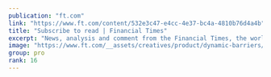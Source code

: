 ```yaml
---
publication: "ft.com"
link: "https://www.ft.com/content/532e3c47-e4cc-4e37-bc4a-4810b76d4a4b"
title: "Subscribe to read | Financial Times"
excerpt: "News, analysis and comment from the Financial Times, the worldʼs leading global business publication"
image: "https://www.ft.com/__assets/creatives/product/dynamic-barriers/default.jpg?v=2"
group: pro
rank: 16
---
```

